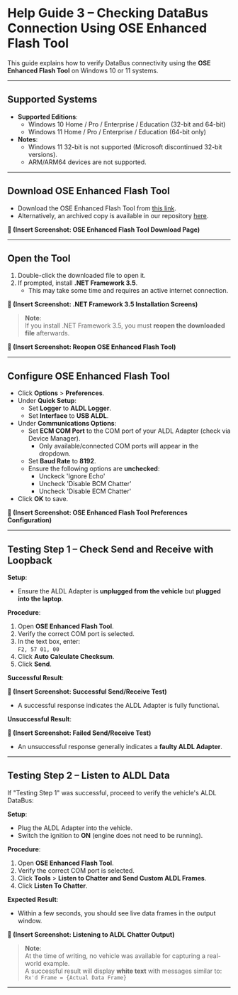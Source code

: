 # Help Guide 3 – Checking DataBus Connection Using OSE Enhanced Flash Tool

This guide explains how to verify DataBus connectivity using the **OSE Enhanced Flash Tool** on Windows 10 or 11 systems.

---

## Supported Systems

- **Supported Editions**:
  - Windows 10 Home / Pro / Enterprise / Education (32-bit and 64-bit)
  - Windows 11 Home / Pro / Enterprise / Education (64-bit only)
- **Notes**:
  - Windows 11 32-bit is not supported (Microsoft discontinued 32-bit versions).
  - ARM/ARM64 devices are not supported.

---

## Download OSE Enhanced Flash Tool

- Download the OSE Enhanced Flash Tool from [this link](https://pcmhacking.net/forums/viewtopic.php?t=82).
- Alternatively, an archived copy is available in our repository [here](https://github.com/KobolSystems/ALDL_Adapter_DriverPack/tree/main/D2XX%20Driver/OSE-Enhanced_Flash_Tool).

**📸 (Insert Screenshot: OSE Enhanced Flash Tool Download Page)**

---

## Open the Tool

1. Double-click the downloaded file to open it.
2. If prompted, install **.NET Framework 3.5**.  
   - This may take some time and requires an active internet connection.

**📸 (Insert Screenshot: .NET Framework 3.5 Installation Screens)**

> **Note**:  
> If you install .NET Framework 3.5, you must **reopen the downloaded file** afterwards.

**📸 (Insert Screenshot: Reopen OSE Enhanced Flash Tool)**

---

## Configure OSE Enhanced Flash Tool

- Click **Options** > **Preferences**.
- Under **Quick Setup**:
  - Set **Logger** to **ALDL Logger**.
  - Set **Interface** to **USB ALDL**.
- Under **Communications Options**:
  - Set **ECM COM Port** to the COM port of your ALDL Adapter (check via Device Manager).
    - Only available/connected COM ports will appear in the dropdown.
  - Set **Baud Rate** to **8192**.
  - Ensure the following options are **unchecked**:
    - Unckeck 'Ignore Echo'
    - Uncheck 'Disable BCM Chatter'
    - Uncheck 'Disable ECM Chatter'
- Click **OK** to save.

**📸 (Insert Screenshot: OSE Enhanced Flash Tool Preferences Configuration)**

---

## Testing Step 1 – Check Send and Receive with Loopback

**Setup**:
- Ensure the ALDL Adapter is **unplugged from the vehicle** but **plugged into the laptop**.

**Procedure**:
1. Open **OSE Enhanced Flash Tool**.
2. Verify the correct COM port is selected.
3. In the text box, enter:  
   `F2, 57 01, 00`
4. Click **Auto Calculate Checksum**.
5. Click **Send**.

**Successful Result**:

**📸 (Insert Screenshot: Successful Send/Receive Test)**

- A successful response indicates the ALDL Adapter is fully functional.

**Unsuccessful Result**:

**📸 (Insert Screenshot: Failed Send/Receive Test)**

- An unsuccessful response generally indicates a **faulty ALDL Adapter**.

---

## Testing Step 2 – Listen to ALDL Data

If "Testing Step 1" was successful, proceed to verify the vehicle's ALDL DataBus:

**Setup**:
- Plug the ALDL Adapter into the vehicle.
- Switch the ignition to **ON** (engine does not need to be running).

**Procedure**:
1. Open **OSE Enhanced Flash Tool**.
2. Verify the correct COM port is selected.
3. Click **Tools** > **Listen to Chatter and Send Custom ALDL Frames**.
4. Click **Listen To Chatter**.

**Expected Result**:

- Within a few seconds, you should see live data frames in the output window.

**📸 (Insert Screenshot: Listening to ALDL Chatter Output)**

> **Note**:  
> At the time of writing, no vehicle was available for capturing a real-world example.  
> A successful result will display **white text** with messages similar to:  
> `Rx'd Frame = {Actual Data Frame}`

---

